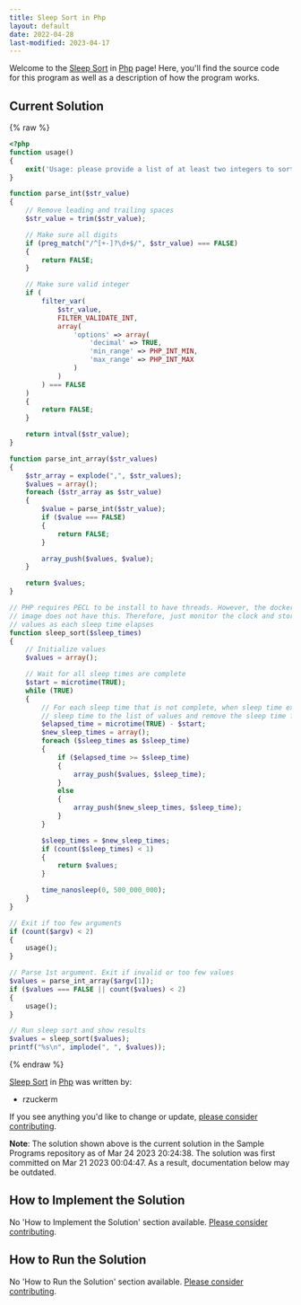 ```yaml
---
title: Sleep Sort in Php
layout: default
date: 2022-04-28
last-modified: 2023-04-17
---
```


Welcome to the [Sleep Sort](https://sampleprograms.io/projects/sleep-sort) in [Php](https://sampleprograms.io/languages/php) page! Here, you'll find the source code for this program as well as a description of how the program works.

## Current Solution

{% raw %}

```php
<?php
function usage()
{
    exit('Usage: please provide a list of at least two integers to sort in the format "1, 2, 3, 4, 5"');
}

function parse_int($str_value)
{
    // Remove leading and trailing spaces
    $str_value = trim($str_value);

    // Make sure all digits
    if (preg_match("/^[+-]?\d+$/", $str_value) === FALSE)
    {
        return FALSE;
    }

    // Make sure valid integer
    if (
        filter_var(
            $str_value,
            FILTER_VALIDATE_INT,
            array(
                'options' => array(
                    'decimal' => TRUE,
                    'min_range' => PHP_INT_MIN,
                    'max_range' => PHP_INT_MAX
                )
            )
        ) === FALSE
    )
    {
        return FALSE;
    }

    return intval($str_value);
}

function parse_int_array($str_values)
{
    $str_array = explode(",", $str_values);
    $values = array();
    foreach ($str_array as $str_value)
    {
        $value = parse_int($str_value);
        if ($value === FALSE)
        {
            return FALSE;
        }

        array_push($values, $value);
    }

    return $values;
}

// PHP requires PECL to be install to have threads. However, the docker
// image does not have this. Therefore, just monitor the clock and store
// values as each sleep time elapses
function sleep_sort($sleep_times)
{
    // Initialize values
    $values = array();

    // Wait for all sleep times are complete
    $start = microtime(TRUE);
    while (TRUE)
    {
        // For each sleep time that is not complete, when sleep time expires, append the
        // sleep time to the list of values and remove the sleep time from the list
        $elapsed_time = microtime(TRUE) - $start;
        $new_sleep_times = array();
        foreach ($sleep_times as $sleep_time)
        {
            if ($elapsed_time >= $sleep_time)
            {
                array_push($values, $sleep_time);
            }
            else
            {
                array_push($new_sleep_times, $sleep_time);
            }
        }

        $sleep_times = $new_sleep_times;
        if (count($sleep_times) < 1)
        {
            return $values;
        }

        time_nanosleep(0, 500_000_000);
    }
}

// Exit if too few arguments
if (count($argv) < 2)
{
    usage();
}

// Parse 1st argument. Exit if invalid or too few values
$values = parse_int_array($argv[1]);
if ($values === FALSE || count($values) < 2)
{
    usage();
}

// Run sleep sort and show results
$values = sleep_sort($values);
printf("%s\n", implode(", ", $values));
```

{% endraw %}

[Sleep Sort](https://sampleprograms.io/projects/sleep-sort) in [Php](https://sampleprograms.io/languages/php) was written by:

- rzuckerm

If you see anything you'd like to change or update, [please consider contributing](https://github.com/TheRenegadeCoder/sample-programs).

**Note**: The solution shown above is the current solution in the Sample Programs repository as of Mar 24 2023 20:24:38. The solution was first committed on Mar 21 2023 00:04:47. As a result, documentation below may be outdated.

## How to Implement the Solution

No 'How to Implement the Solution' section available. [Please consider contributing](https://github.com/TheRenegadeCoder/sample-programs-website).

## How to Run the Solution

No 'How to Run the Solution' section available. [Please consider contributing](https://github.com/TheRenegadeCoder/sample-programs-website).